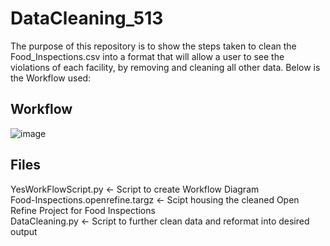 # DataCleaning_513

The purpose of this repository is to show the steps taken to clean the Food_Inspections.csv into a format that will allow a user to see the violations of each facility, by removing and cleaning all other data. Below is the Workflow used:

## Workflow
![image](https://github.com/murra133/DataCleaning_513/assets/46013488/716feb2f-3194-40a4-95b6-3b2939baa1b1)


## Files
YesWorkFlowScript.py <- Script to create Workflow Diagram <br />
Food-Inspections.openrefine.targz <- Scipt housing the cleaned Open Refine Project for Food Inspections <br />
DataCleaning.py <- Script to further clean data and reformat into desired output <br />
